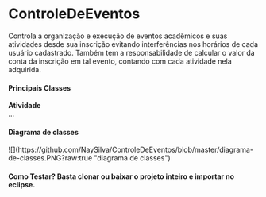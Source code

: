 # ControleDeEventos

Controla a organização e execução de eventos acadêmicos e suas atividades desde sua inscrição evitando interferências nos horários de cada usuário cadastrado. Também tem a responsabilidade de calcular o valor da conta da inscrição em tal evento, contando com cada atividade nela adquirida.

<h4>Principais Classes</h4>

<b>Atividade</b></br>
... 

<h4>Diagrama de classes</h4>
![](https://github.com/NaySilva/ControleDeEventos/blob/master/diagrama-de-classes.PNG?raw:true "diagrama de classes")

<h4>Como Testar?
Basta clonar ou baixar o projeto inteiro e importar no eclipse.</h4>
